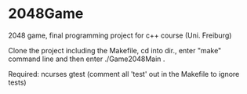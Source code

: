 # 2048Game
2048 game, final programming project for c++ course (Uni. Freiburg)


Clone the project including the Makefile, cd into dir., enter "make" command line and then enter ./Game2048Main .

Required:
  ncurses
  gtest  (comment all 'test' out in the Makefile to ignore tests)
